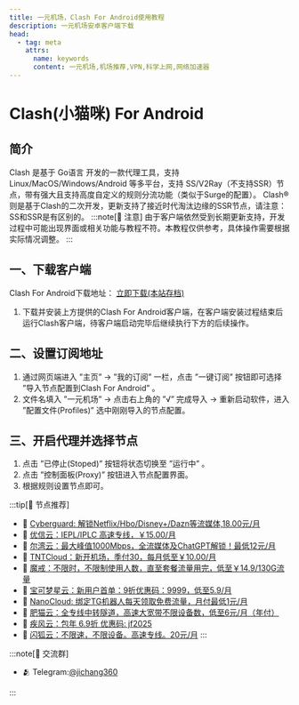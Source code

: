 ```yaml
---
title: 一元机场，Clash For Android使用教程
description: 一元机场安卓客户端下载
head:
  - tag: meta
    attrs:
      name: keywords
      content: 一元机场,机场推荐,VPN,科学上网,网络加速器
---
```


# Clash(小猫咪) For Android
## 简介
Clash 是基于 Go语言 开发的一款代理工具，支持 Linux/MacOS/Windows/Android 等多平台，支持 SS/V2Ray（不支持SSR）节点，带有强大且支持高度自定义的规则分流功能（类似于Surge的配置）。
Clash® 则是基于Clash的二次开发，更新支持了接近时代淘汰边缘的SSR节点，请注意：SS和SSR是有区别的。
:::note[📝 注意]
由于客户端依然受到长期更新支持，开发过程中可能出现界面或相关功能与教程不符。本教程仅供参考，具体操作需要根据实际情况调整。
:::
## 一、下载客户端
Clash For Android下载地址：
[立即下载(本站存档)](https://cmhk.node-is.green/d/root/clash_for_android.apk)
1. 下载并安装上方提供的Clash For Android客户端，在客户端安装过程结束后运行Clash客户端，待客户端启动完毕后继续执行下方的后续操作。
## 二、设置订阅地址
1. 通过网页端进入 ”主页” -> ”我的订阅” 一栏，点击 ”一键订阅” 按钮即可选择 ”导入节点配置到Clash For Android” 。
2. 文件名填入 ”一元机场” -> 点击右上角的 ”√” 完成导入 -> 重新启动软件，进入 ”配置文件(Profiles)” 选中刚刚导入的节点配置。
## 三、开启代理并选择节点
1. 点击 ”已停止(Stoped)” 按钮将状态切换至 ”运行中” 。
2. 点击 ”控制面板(Proxy)” 按钮进入节点配置界面。
3. 根据规则设置节点即可。


:::tip[🎉 节点推荐]
- 🚀 [Cyberguard: 解锁Netflix/Hbo/Disney+/Dazn等流媒体,18.00元/月](https://www.cyberguard.best/#/register?code=XsreC0T5)<br>
- 🚀 [优信云：IEPL/IPLC 高速专线，￥15.00/月](https://www.优信云.com/#/register?code=JRtE5uIV)<br>
- 🚀 [尔湾云：最大峰值1000Mbps，全流媒体及ChatGPT解锁！最低12元/月](https://erwan6.net/auth/register?code=BoObCd)<br>
- 🚀 [TNTCloud：新开机场，季付30，每月低至￥10.00/月](https://haibing822.tntvipaff.cc/#/register?code=GtjJVgml)<br>
- 🚀 [魔戒：不限时，不限制使用人数，直至套餐流量用完，低至￥14.9/130G流量](https://mojie.app/#/register?code=sSdtPtLo)<br>
- 🚀 [宝可梦星云：新用户首单：9折优惠码：9999，低至5.9/月 ](https://a.suola.link/pokemon)<br>
- 🚀 [NanoCloud: 绑定TG机器人每天领取免费流量，月付最低1元/月](https://edu.uodoo.bid/auth/register?code=JMiOQDHf)<br>
- 🚀 [肥猫云：全专线中转隧道，高速大宽带不限设备数，低至6元/月（年付）](https://fchb1188.fcvipaff.cc/register?aff=X1vZd2wf)<br>
- 🚀 [疾风云：包年 6.9折 优惠码: jf2025](https://homes.tr25.cn?code=ReCm)<br>
- 🚀 [闪狐云：不限速，不限设备。高速专线。20元/月](https://inv02.ffaff.cc/register?aff=WQApz2pv)
:::

:::note[💬 交流群]

- 🫂 Telegram:[@jichang360](https://t.me/jichang360)

:::